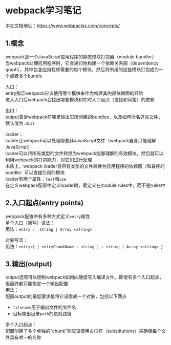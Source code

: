 # **webpack学习笔记**
中文文档地址：https://www.webpackjs.com/concepts/    

## 1.概念  
webpack是一个JavaScript应用程序的静态模块打包器（module bundler）  
当webpack处理应用程序时，它会递归地构建一个依赖关系图（dependency graph），其中包含应用程序需要的每个模块，然后将所用的这些模块打包成为一个或者多个bundle  

入口：  
entry指示webpack应该使用哪个模块来作为构建其内部依赖图的开始  
进入入口后webpack会找出哪些模块和库时入口起点（直接和间接）的依赖  

出口：  
output告诉webpack在哪里输出它所创建的bundles，以及如何命名这些文件，默认值为`.dist`  

loader：  
loader让webpack可以处理哪些非JavaScript文件（webpack自身只能理解JavaScript）  
loader可以将所有类型的文件转换为webpack能够理解的有效模块，然后就可以利用webpack的打包能力，对它们进行处理  
本质上，webpack loader将所有类型的文件转换为应用程序的依赖图（和最终的bundle）可以直接引用的模块  
loader有两个属性：`test`和`use`  	 
在定义webpack配置中定义loader时，要定义在module.rules中，而不是rules中  

## 2.入口起点(entry points)  
webpack配置中有多种方式定义`entry`属性  
单个入口（简写）语法：  
用法：`entry :  string | Array <string>`  

对象写法：  
用法：`entry:{ [ entryChunkName : string ] : string | Array <string> }`   

## 3.输出(output)  
output选项可以控制webpack如何向硬盘写入编译文件。即使有多个入口起点，但最终都只能指定一个输出配置  
用法：  
配置output的最低要求是将它设置成一个对象，包括以下两点    
* `filename`用于输出文件的文件名  
* 目标输出目录`path`的绝对路径  

多个入口起点：  
配置创建了多个单独的“chunk”则应该使用占位符（substitutions）来确保每个文件具有唯一的名称  
